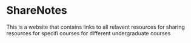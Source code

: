 # ShareNotes

This is a website that contains links to all relavent resources for sharing resources for specifi courses for different undergraduate courses


